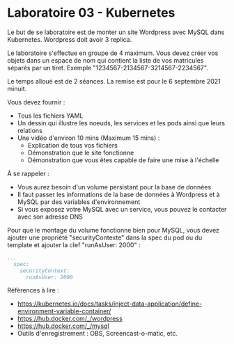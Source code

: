 # Laboratoire 03 - Kubernetes

Le but de se laboratoire est de monter un site Wordpress avec MySQL dans Kubernetes. Wordpress doit avoir 3 replica.

Le laboratoire s'effectue en groupe de 4 maximum. Vous devez créer vos objets dans un espace de nom qui contient la liste de vos matricules séparés par un tiret. Exemple "1234567-2134567-3214567-2234567".

Le temps alloué est de 2 séances. La remise est pour le 6 septembre 2021 minuit.

Vous devez fournir :

- Tous les fichiers YAML
- Un dessin qui illustre les noeuds, les services et les pods ainsi que leurs relations
- Une vidéo d'environ 10 mins (Maximum 15 mins) :
  - Explication de tous vos fichiers
  - Démonstration que le site fonctionne
  - Démonstration que vous êtes capable de faire une mise à l'échelle

À se rappeler :

- Vous aurez besoin d'un volume persistant pour la base de données
- Il faut passer les informations de la base de données à Wordpress et à MySQL par des variables d'environnement
- Si vous exposez votre MySQL avec un service, vous pouvez le contacter avec son adresse DNS

Pour que le montage du volume fonctionne bien pour MySQL, vous devez ajouter une propriété "securityContexte" dans la spec du pod ou du template et ajouter la clef "runAsUser: 2000"  :

```yaml
...
  spec:
    securityContext:
      runAsUser: 2000
```

Références à lire :

- https://kubernetes.io/docs/tasks/inject-data-application/define-environment-variable-container/
- https://hub.docker.com/_/wordpress
- https://hub.docker.com/_/mysql
- Outils d'enregistrement : OBS, Screencast-o-matic, etc.

